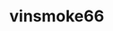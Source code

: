 # vinsmoke66
<!DOCTYPE html>
<html>
<head>
	<h1 add="10column">
	<meta charset="utf-8">
</head>
<body>
<add>
	<git add="README.md">
	<git add="branch">
		<link https://github.com/chipmunks66/vinsmoke66.git>
</body>
</html>
